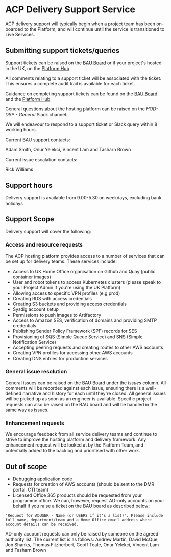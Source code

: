 # ACP Delivery Support Service

ACP delivery support will typically begin when a project team has been on-boarded to the Platform, and will continue until the service is transitioned to Live Services.

## Submitting support tickets/queries

Support tickets can be raised on the [BAU Board](https://github.com/UKHomeOffice/application-container-platform-bau/issues) or if your project's hosted in the UK, on the [Platform Hub](https://hub.acp.homeoffice.gov.uk/)

All comments relating to a support ticket will be associated with the ticket. This ensures a complete audit trail is available for each ticket.

Guidance on completing support tickets can be found on the [BAU Board](https://github.com/UKHomeOffice/application-container-platform-bau/issues) and the [Platform Hub](https://hub.acp.homeoffice.gov.uk/help/support/requests/overview)

General questions about the hosting platform can be raised on the _HOD-DSP - General_ Slack channel.

We will endeavour to respond to a support ticket or Slack query within 8 working hours.

Current BAU support contacts:

Adam Smith, Onur Yelekci, Vincent Lam and Tasharn Brown

Current issue escalation contacts:

Rick Williams

## Support hours

Delivery support is available from 9.00-5.30 on weekdays, excluding bank holidays

## Support Scope

Delivery support will cover the following:

### Access and resource requests 

The ACP hosting platform provides access to a number of services that can be set up for delivery teams. These services include:

* Access to UK Home Office organisation on Github and Quay (public container images)
* User and robot tokens to access Kubernetes clusters (please speak to your Project Admin if you're using the UK Platform)
* Allowing access to specific VPN profiles (e.g prod)
* Creating RDS with access credentials
* Creating S3 buckets and providing access credentials
* Sysdig account setup
* Permissions to push images to Artifactory
* Access to Amazon SES, verification of domains and providing SMTP credentials
* Publishing Sender Policy Framework (SPF) records for SES
* Provisioning of SQS (Simple Queue Service) and SNS (Simple Notification Service) 
* Accepting peering requests and creating routes to other AWS accounts
* Creating VPN profiles for accessing other AWS accounts
* Creating DNS entries for production services

### General issue resolution

General issues can be raised on the BAU Board under the _Issues_ column. All comments will be recorded against each issue, ensuring there is a well-defined narrative and history for each until they're closed. All general issues will be picked up as soon as an engineer is available. Specific project requests can also be raised on the BAU board and will be handled in the same way as issues.

### Enhancement requests

We encourage feedback from all service delivery teams and continue to strive to improve the hosting platform and delivery framework. Any enhancement request will be looked at by the Platform Team, and potentially added to the backlog and prioritised with other work.

## Out of scope

* Debugging application code
* Requests for creation of AWS accounts (should be sent to the DMR portal, CTI team)
* Licensed Office 365 products should be requested from your programme office. We can, however, request AD-only accounts on your behalf if you raise a ticket on the BAU board as described below:

```
"Request for ADUSER - Name (or USERS if it's a list)". Please include full name, department/team and a Home Office email address where account details can be received.
```

AD-only account requests can only be raised by someone on the agreed authority list. The current list is as follows:
Andrew Martin, David McQue, Jon Shanks, Thomas Fitzherbert, Geoff Teale, Onur Yelekci, Vincent Lam and Tasharn Brown
